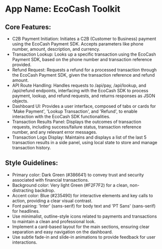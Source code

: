 # **App Name**: EcoCash Toolkit

## Core Features:

- C2B Payment Initiation: Initiates a C2B (Customer to Business) payment using the EcoCash Payment SDK.  Accepts parameters like phone number, amount, description, and currency.
- Transaction Lookup: Looks up a specific transaction using the EcoCash Payment SDK, based on the phone number and transaction reference provided.
- Refund Request: Requests a refund for a processed transaction through the EcoCash Payment SDK, given the transaction reference and refund amount.
- API Route Handling: Handles requests to /api/pay, /api/lookup, and /api/refund endpoints, interfacing with the EcoCash SDK to process payment, lookup, and refund requests, and returns responses as JSON objects.
- Dashboard UI: Provides a user interface, composed of tabs or cards for 'Make Payment', 'Lookup Transaction', and 'Refund', to enable interaction with the EcoCash SDK functionalities.
- Transaction Results Panel: Displays the outcomes of transaction requests, including success/failure status, transaction reference number, and any relevant error messages.
- Transaction Logs Display: Maintains and displays a list of the last 5 transaction results in a side panel, using local state to store and manage transaction history.

## Style Guidelines:

- Primary color: Dark Green (#386641) to convey trust and security associated with financial transactions.
- Background color: Very light Green (#F2F7F2) for a clean, non-distracting backdrop.
- Accent color: Blue (#235490) for interactive elements and key calls to action, providing a clear visual contrast.
- Font pairing: 'Inter' (sans-serif) for body text and 'PT Sans' (sans-serif) for headlines.
- Use minimalist, outline-style icons related to payments and transactions to maintain a clean and professional look.
- Implement a card-based layout for the main sections, ensuring clear separation and easy navigation on the dashboard.
- Use subtle fade-in and slide-in animations to provide feedback for user interactions.